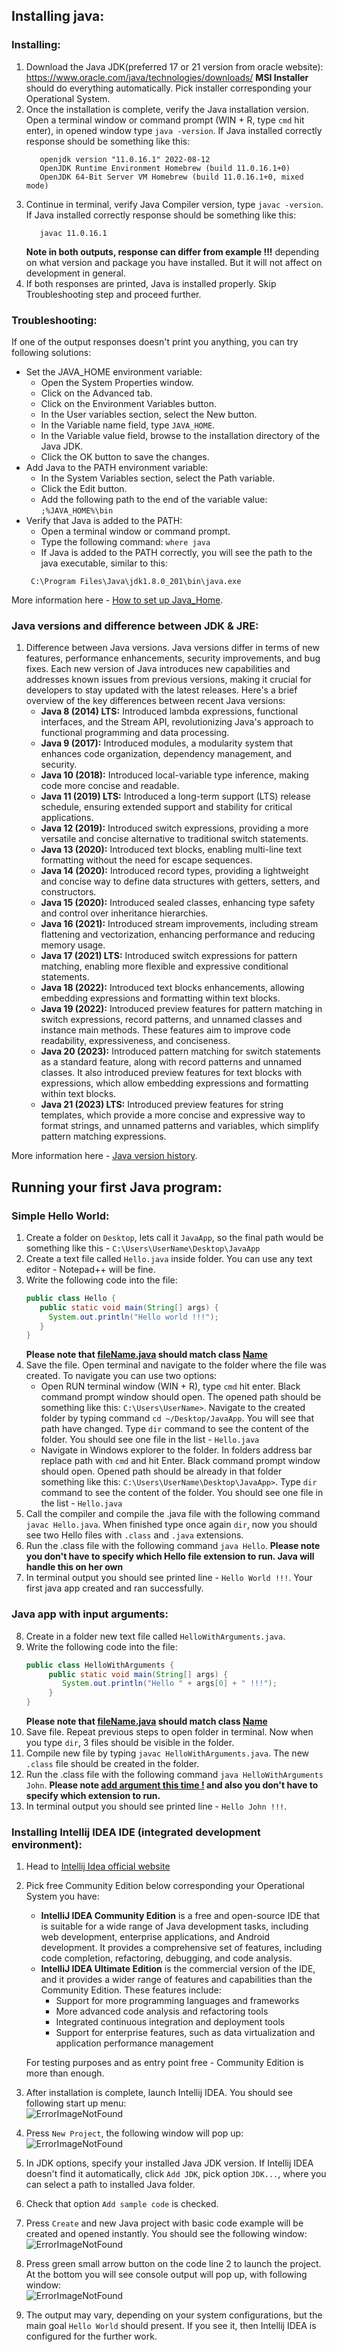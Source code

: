 ## Installing java:

### Installing:

1. Download the Java JDK(preferred 17 or 21 version from oracle website): https://www.oracle.com/java/technologies/downloads/ <b>
   MSI Installer</b> should do everything automatically. Pick installer corresponding your Operational System.
2. Once the installation is complete, verify the Java installation version. Open a terminal window or command prompt (WIN + R,
   type `cmd` hit enter), in opened window type `java -version`. If Java installed correctly response should be something like
   this:
   ```
      openjdk version "11.0.16.1" 2022-08-12
      OpenJDK Runtime Environment Homebrew (build 11.0.16.1+0)
      OpenJDK 64-Bit Server VM Homebrew (build 11.0.16.1+0, mixed mode)
   ```
3. Continue in terminal, verify Java Compiler version, type `javac -version`. If Java installed correctly response should be
   something like this:
   ```
      javac 11.0.16.1
   ```
   <b> Note in both outputs, response can differ from example !!!</b> depending on what version and package you have installed. 
   But it will not affect on development in general.
4. If both responses are printed, Java is installed properly. Skip Troubleshooting step and proceed further.

### Troubleshooting:

If one of the output responses doesn't print you anything, you can try following solutions:

+ Set the JAVA_HOME environment variable:
    + Open the System Properties window.
    + Click on the Advanced tab.
    + Click on the Environment Variables button.
    + In the User variables section, select the New button.
    + In the Variable name field, type `JAVA_HOME`.
    + In the Variable value field, browse to the installation directory of the Java JDK.
    + Click the OK button to save the changes.
+ Add Java to the PATH environment variable:
    + In the System Variables section, select the Path variable.
    + Click the Edit button.
    + Add the following path to the end of the variable value: `;%JAVA_HOME%\bin`
+ Verify that Java is added to the PATH:
    + Open a terminal window or command prompt.
    + Type the following command: `where java`
    + If Java is added to the PATH correctly, you will see the path to the java executable, similar to this:
  ```
   C:\Program Files\Java\jdk1.8.0_201\bin\java.exe
  ```

More information
here - [How to set up Java_Home](https://stackoverflow.com/questions/2619584/how-to-set-java-home-on-windows-7#:~:text=Set%20Java%20Home-,JAVA_HOME,-%3D%20C%3A%5CProgram).

### Java versions and difference between JDK & JRE:

1. Difference between Java versions. Java versions differ in terms of new features, performance enhancements, security
   improvements, and bug fixes. Each new version of Java introduces new capabilities and addresses known issues from previous
   versions, making it crucial for developers to stay updated with the latest releases. Here's a brief overview of the key
   differences between recent Java versions:
    * <b>Java 8 (2014) LTS:</b> Introduced lambda expressions, functional interfaces, and the Stream API, revolutionizing Java's
      approach to functional programming and data processing.
    * <b>Java 9 (2017):</b> Introduced modules, a modularity system that enhances code organization, dependency management, and
      security.
    * <b>Java 10 (2018):</b> Introduced local-variable type inference, making code more concise and readable.
    * <b>Java 11 (2019) LTS:</b> Introduced a long-term support (LTS) release schedule, ensuring extended support and stability
      for critical applications.
    * <b>Java 12 (2019):</b> Introduced switch expressions, providing a more versatile and concise alternative to traditional
      switch statements.
    * <b>Java 13 (2020):</b> Introduced text blocks, enabling multi-line text formatting without the need for escape sequences.
    * <b>Java 14 (2020):</b> Introduced record types, providing a lightweight and concise way to define data structures with
      getters, setters, and constructors.
    * <b>Java 15 (2020):</b> Introduced sealed classes, enhancing type safety and control over inheritance hierarchies.
    * <b>Java 16 (2021):</b> Introduced stream improvements, including stream flattening and vectorization, enhancing performance
      and reducing memory usage.
    * <b>Java 17 (2021) LTS:</b> Introduced switch expressions for pattern matching, enabling more flexible and expressive
      conditional statements.
    * <b>Java 18 (2022):</b> Introduced text blocks enhancements, allowing embedding expressions and formatting within text
      blocks.
    * <b>Java 19 (2022):</b> Introduced preview features for pattern matching in switch expressions, record patterns, and unnamed
      classes and instance main methods. These features aim to improve code readability, expressiveness, and conciseness.
    * <b>Java 20 (2023):</b> Introduced pattern matching for switch statements as a standard feature, along with record patterns
      and unnamed classes. It also introduced preview features for text blocks with expressions, which allow embedding expressions
      and formatting within text blocks.
    * <b>Java 21 (2023) LTS:</b> Introduced preview features for string templates, which provide a more concise and expressive way
      to format strings, and unnamed patterns and variables, which simplify pattern matching expressions.

More information here - [Java version history](https://en.wikipedia.org/wiki/Java_version_history).

## Running your first Java program:

### Simple Hello World:

1. Create a folder on `Desktop`, lets call it `JavaApp`, so the final path would be something like
   this - `C:\Users\UserName\Desktop\JavaApp`
2. Create a text file called `Hello.java` inside folder. You can use any text editor - Notepad++ will be fine.
3. Write the following code into the file:
   ```java
   public class Hello {
      public static void main(String[] args) { 
        System.out.println("Hello world !!!"); 
      }
   }
   ```
   <b>Please note that <u>fileName.java</u> should match class <u>Name</u></b>
4. Save the file. Open terminal and navigate to the folder where the file was created. To navigate you can use two options:
    * Open RUN terminal window (WIN + R), type `cmd` hit enter. Black command prompt window should open. The opened path should be
      something like this: `C:\Users\UserName>`. Navigate to the created folder by typing command `cd ~/Desktop/JavaApp`. You will
      see that path have changed. Type `dir` command to see the content of the folder. You should see one file in the
      list - `Hello.java`
    * Navigate in Windows explorer to the folder. In folders address bar replace path with `cmd` and hit Enter. Black command
      prompt window should open. Opened path should be already in that folder something like
      this: `C:\Users\UserName\Desktop\JavaApp>`. Type `dir` command to see the content of the folder. You should see one file in
      the list - `Hello.java`
5. Call the compiler and compile the .java file with the following command `javac Hello.java`. When finished type once
   again `dir`, now you should see two Hello files with `.class` and `.java` extensions.
6. Run the .class file with the following command `java Hello`. <b>Please note you don't have to specify which Hello file
   extension to run. Java will handle this on her own</b>
7. In terminal output you should see printed line - `Hello World !!!`. Your first java app created and ran successfully.

### Java app with input arguments:

8. Create in a folder new text file called `HelloWithArguments.java`.
9. Write the following code into the file:
   ```java
   public class HelloWithArguments {
        public static void main(String[] args) {
           System.out.println("Hello " + args[0] + " !!!");
        }
   }
   ```
   <b>Please note that <u>fileName.java</u> should match class <u>Name</u></b>
10. Save file. Repeat previous steps to open folder in terminal. Now when you type `dir`, 3 files should be visible in the folder.
11. Compile new file by typing `javac HelloWithArguments.java`. The new `.class` file should be created in the folder.
12. Run the .class file with the following command `java HelloWithArguments John`. <b>Please note <u>add argument this time !</u>
    and also you don't have to specify which extension to run. </b>
13. In terminal output you should see printed line - `Hello John !!!`.

### Installing Intellij IDEA IDE (integrated development environment):

1. Head to [Intellij Idea official website](https://www.jetbrains.com/idea/download/)
2. Pick free Community Edition below corresponding your Operational System you have:
    + <b>IntelliJ IDEA Community Edition</b> is a free and open-source IDE that is suitable for a wide range of Java development
      tasks, including web development, enterprise applications, and Android development. It provides a comprehensive set of
      features, including code completion, refactoring, debugging, and code analysis.
    + <b>IntelliJ IDEA Ultimate Edition</b> is the commercial version of the IDE, and it provides a wider range of features and
      capabilities than the Community Edition. These features include:
        + Support for more programming languages and frameworks
        + More advanced code analysis and refactoring tools
        + Integrated continuous integration and deployment tools
        + Support for enterprise features, such as data virtualization and application performance management

   For testing purposes and as entry point free - Community Edition is more than enough.
3. After installation is complete, launch Intellij IDEA. You should see following start up menu:\
   ![ErrorImageNotFound](../zCourseImages/JavaSetupGuide/Window_WelcomeIntellijIdea.png)
4. Press `New Project`, the following window will pop up:\
   ![ErrorImageNotFound](../zCourseImages/JavaSetupGuide/Window_CreateNewProjectIntellijIdea.png)
5. In JDK options, specify your installed Java JDK version. If Intellij IDEA doesn't find it automatically, click `Add JDK`, pick
   option `JDK...`, where you can select a path to installed Java folder.
6. Check that option `Add sample code` is checked.
7. Press `Create` and new Java project with basic code example will be created and opened instantly. You should see the following
   window:\
   ![ErrorImageNotFound](../zCourseImages/JavaSetupGuide/Screen_NewSampleProjectView.png)
8. Press green small arrow button on the code line 2 to launch the project. At the bottom you will see console output will pop up,
   with following window:\
   ![ErrorImageNotFound](../zCourseImages/JavaSetupGuide/Screen_SampleProjectConsoleOutput.png)
9. The output may vary, depending on your system configurations, but the main goal `Hello World` should present. If you see it,
   then Intellij IDEA is configured for the further work.
   